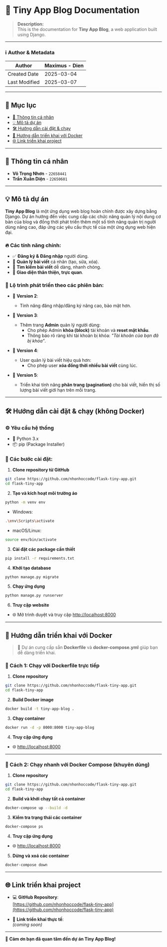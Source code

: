 # 🚀 Tiny App Blog Documentation

> **Description:**  
> This is the documentation for **Tiny App Blog**, a web application built using Django.

---

### ℹ️ **Author & Metadata**

| Author           | Maximus - Dien         |
|------------------|------------------------|
| Created Date     | 2025-03-04             |
| Last Modified    | 2025-03-07             |


---

## 📖 Mục lục
- [👤 Thông tin cá nhân](#-thông-tin-cá-nhân)
- [💡 Mô tả dự án](#-mô-tả-dự-án)
- [🛠️ Hướng dẫn cài đặt & chạy](#️-hướng-dẫn-cài-đặt--chạy)
- [🐳 Hướng dẫn triển khai với Docker](#-hướng-dẫn-triển-khai-với-docker)
- [🌐 Link triển khai project](#-link-triển-khai-project)

---

## 👤 Thông tin cá nhân

- **Võ Trọng Nhơn** - `22658441`  
- **Trần Xuân Diện** - `22650601`

---

## 💡 Mô tả dự án

**Tiny App Blog** là một ứng dụng web blog hoàn chỉnh được xây dựng bằng Django. Dự án hướng đến việc cung cấp các chức năng quản lý nội dung cơ bản của blog và đồng thời phát triển thêm một số tính năng quản trị người dùng nâng cao, đáp ứng các yêu cầu thực tế của một ứng dụng web hiện đại.

### 🔥 Các tính năng chính:

- ✅ **Đăng ký & Đăng nhập** người dùng.
- 📄 **Quản lý bài viết** cá nhân (tạo, sửa, xóa).
- 🔎 **Tìm kiếm bài viết** dễ dàng, nhanh chóng.
- 🎨 **Giao diện thân thiện, trực quan**.

### 🚧 Lộ trình phát triển theo các phiên bản:

- 🌟 **Version 2**:  
  - Tính năng đăng nhập/đăng ký nâng cao, bảo mật hơn.

- 🌟 **Version 3**:  
  - Thêm trang **Admin** quản lý người dùng:
    - Cho phép Admin **khóa (block)** tài khoản và **reset mật khẩu**.
    - Thông báo rõ ràng khi tài khoản bị khóa: _"Tài khoản của bạn đã bị khóa"_.

- 🌟 **Version 4**:  
  - User quản lý bài viết hiệu quả hơn:
    - Cho phép user **xóa đồng thời nhiều bài viết** cùng lúc.

- 🌟 **Version 5**:  
  - Triển khai tính năng **phân trang (pagination)** cho bài viết, hiển thị số lượng bài viết giới hạn trên mỗi trang.

---

## 🛠️ Hướng dẫn cài đặt & chạy (không Docker)

### ⚙️ Yêu cầu hệ thống

- 🐍 Python 3.x  
- 📦 pip (Package Installer)

### 📌 Các bước cài đặt:

1. **Clone repository từ GitHub**
```bash
git clone https://github.com/nhonhoccode/flask-tiny-app.git
cd flask-tiny-app
```

2. **Tạo và kích hoạt môi trường ảo**
```bash
python -m venv env
```

- Windows:
```bash
.\env\Scripts\activate
```

- macOS/Linux:
```bash
source env/bin/activate
```

3. **Cài đặt các package cần thiết**
```bash
pip install -r requirements.txt
```

4. **Khởi tạo database**
```bash
python manage.py migrate
```

5. **Chạy ứng dụng**
```bash
python manage.py runserver
```

6. **Truy cập website**
- 🌐 Mở trình duyệt và truy cập [http://localhost:8000](http://localhost:8000)

---

## 🐳 Hướng dẫn triển khai với Docker

> 🔹 Dự án cung cấp sẵn **Dockerfile** và **docker-compose.yml** giúp bạn dễ dàng triển khai.

### 📌 Cách 1: Chạy với Dockerfile trực tiếp

1. **Clone repository**
```bash
git clone https://github.com/nhonhoccode/flask-tiny-app.git
cd flask-tiny-app
```

2. **Build Docker image**
```bash
docker build -t tiny-app-blog .
```

3. **Chạy container**
```bash
docker run -d -p 8000:8000 tiny-app-blog
```

4. **Truy cập ứng dụng**
- 🌐 [http://localhost:8000](http://localhost:8000)

---

### 📌 Cách 2: Chạy nhanh với Docker Compose (khuyên dùng)

1. **Clone repository**
```bash
git clone https://github.com/nhonhoccode/flask-tiny-app.git
cd flask-tiny-app
```

2. **Build và khởi chạy tất cả container**
```bash
docker-compose up --build -d
```

3. **Kiểm tra trạng thái các container**
```bash
docker-compose ps
```

4. **Truy cập ứng dụng**
- 🌐 [http://localhost:8000](http://localhost:8000)

5. **Dừng và xoá các container**
```bash
docker-compose down
```

---

## 🌐 Link triển khai project

- 💻 **GitHub Repository**:  
[https://github.com/nhonhoccode/flask-tiny-app](https://github.com/nhonhoccode/flask-tiny-app)

- 🚀 **Link triển khai thực tế**:  
_(coming soon)_

---

🙌 **Cảm ơn bạn đã quan tâm đến dự án Tiny App Blog!**  